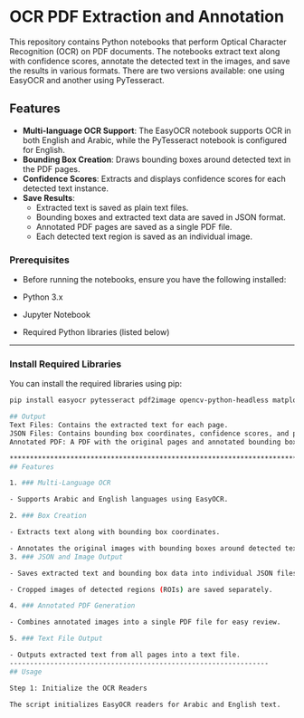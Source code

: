 # OCR PDF Extraction and Annotation

This repository contains Python notebooks that perform Optical Character Recognition (OCR) on PDF documents. The notebooks extract text along with confidence scores, annotate the detected text in the images, and save the results in various formats. There are two versions available: one using EasyOCR and another using PyTesseract.


## Features

- **Multi-language OCR Support**: The EasyOCR notebook supports OCR in both English and Arabic, while the PyTesseract notebook is configured for English.
- **Bounding Box Creation**: Draws bounding boxes around detected text in the PDF pages.
- **Confidence Scores**: Extracts and displays confidence scores for each detected text instance.
- **Save Results**:
  - Extracted text is saved as plain text files.
  - Bounding boxes and extracted text data are saved in JSON format.
  - Annotated PDF pages are saved as a single PDF file.
  - Each detected text region is saved as an individual image.


### Prerequisites

- Before running the notebooks, ensure you have the following installed:

- Python 3.x
- Jupyter Notebook
- Required Python libraries (listed below)
-----------------------------
### Install Required Libraries

You can install the required libraries using pip:

```bash
pip install easyocr pytesseract pdf2image opencv-python-headless matplotlib Pillow tqdm

## Output
Text Files: Contains the extracted text for each page.
JSON Files: Contains bounding box coordinates, confidence scores, and paths to extracted text images.
Annotated PDF: A PDF with the original pages and annotated bounding boxes around the detected text.

*************************************************************************************************
## Features

1. ### Multi-Language OCR

- Supports Arabic and English languages using EasyOCR.

2. ### Box Creation

- Extracts text along with bounding box coordinates.

- Annotates the original images with bounding boxes around detected text.
3. ### JSON and Image Output

- Saves extracted text and bounding box data into individual JSON files.

- Cropped images of detected regions (ROIs) are saved separately.

4. ### Annotated PDF Generation

- Combines annotated images into a single PDF file for easy review.

5. ### Text File Output

- Outputs extracted text from all pages into a text file.
----------------------------------------------------------------
## Usage

Step 1: Initialize the OCR Readers

The script initializes EasyOCR readers for Arabic and English text.
